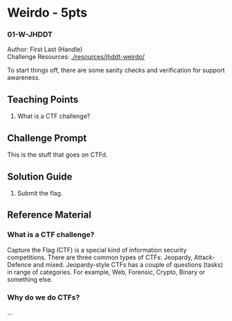 # Weirdo - 5pts
### 01-W-JHDDT
Author: First Last (Handle)<br>
Challenge Resources: [./resources/jhddt-weirdo/](./resources/jhddt-weirdo/)

To start things off, there are some sanity checks and verification for support awareness.

## Teaching Points
1. What is a CTF challenge?

## Challenge Prompt
This is the stuff that goes on CTFd.

## Solution Guide
1. Submit the flag.

## Reference Material
### What is a CTF challenge?
Capture the Flag (CTF) is a special kind of information security competitions. There are three common types of CTFs: Jeopardy, Attack-Defence and mixed. Jeopardy-style CTFs has a couple of questions (tasks) in range of categories. For example, Web, Forensic, Crypto, Binary or something else.

### Why do we do CTFs?
...
